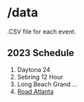 # /data

.CSV file for each event.

## 2023 Schedule
1. Daytona 24
2. Sebring 12 Hour
3. Long Beach Grand 
...
11. [Road Atlanta](http://imsa.alkamelsystems.com/index.php?season=23_2023&evvent=21_Road+Atlanta)